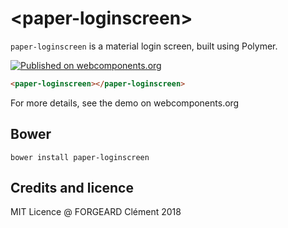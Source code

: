 # \<paper-loginscreen\>

`paper-loginscreen` is a material login screen, built using Polymer.

[![Published on webcomponents.org](https://img.shields.io/badge/webcomponents.org-published-blue.svg)](https://www.webcomponents.org/element/cforgeard/paper-loginscreen)

<!---
```
<custom-element-demo>
  <template>
    <script src="../webcomponentsjs/webcomponents-lite.js"></script>
    <link rel="import" href="paper-loginscreen.html">
    <style>*{font-family:"Source Sans Pro",Roboto,sans-serif;}</style>
    <next-code-block></next-code-block>
  </template>
</custom-element-demo>
```
-->
```html
<paper-loginscreen></paper-loginscreen>
```

For more details, see the demo on webcomponents.org

## Bower

```
bower install paper-loginscreen
```

## Credits and licence

MIT Licence
@ FORGEARD Clément 2018
